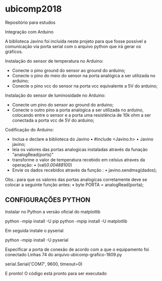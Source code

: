 # ubicomp2018
Repositório para estudos 

Integração com Arduino

A biblioteca Javino foi incluída neste projeto para que fosse possível a comunicação via porta serial com o arquivo python que irá gerar os gráficos.

Instalação do sensor de temperatura no Arduino:
- Conecte o pino ground do sensor ao ground do arduino;
- Conecte o pino do meio do sensor na porta analógica a ser utilizada no arduino;
- Conecte o pino vcc do sensor na porta vcc equivalente a 5V do arduino;

Instalação do sensor de luminosidade no Arduino:
- Conecte um pino do sensor ao ground do arduino;
- Conecte o outro pino a porta analógica a ser utilizada no arduino, colocando entre o sensor e a porta uma resistência de 10k ohm a ser conectada a porta vcc de 5V do arduino;

Codificação do Arduino:
- Inclua e declare a biblioteca do Javino
  •  #include <Javino.h>
  •  Javino javino;
- leia os valores das portas analogicas instaladas através da funação "analogRead(ports)"
- transforme o valor de temperatura recebido em celsius atraves da operação: 
  •  (val)*0.00488*100) 
- Envie os dados recebidos através da função : 
  •  javino.sendmsg(dados);

Obs.: para que os valores das portas analogicas corretamente deve se colocar a seguinte função antes: 
  •  byte PORTA = analogRead(porta);

## CONFIGURAÇÕES PYTHON ##

Instalar no Python a versão oficial do matplotlib

python -mpip install -U pip
python -mpip install -U matplotlib

Em seguida instale o pyserial

python -mpip install -U pyserial

Especificar a porta de conexão de acordo com a que o equipamento foi conectado
Linhas 74 do arquivo ubicomp-grafico-1809.py

serial.Serial('COM7', 9600, timeout=0)

E pronto! 
O código está pronto para ser executado

